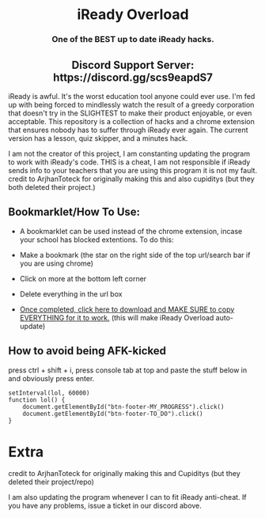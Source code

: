 <h1 align="center">iReady Overload</h1>
<h3 align="center">One of the BEST up to date iReady hacks.</h3>
<h2 align="center">Discord Support Server: https://discord.gg/scs9eapdS7</h2>

iReady is awful. It's the worst education tool anyone could ever use. I'm fed up with being forced to mindlessly watch the result of a greedy corporation that doesn't try in the SLIGHTEST to make their product enjoyable, or even acceptable. This repository is a collection of hacks and a chrome extension that ensures nobody has to suffer through iReady ever again. The current version has a lesson, quiz skipper, and a minutes hack.

I am not the creator of this project, I am constanting updating the program to work with iReady's code. THIS is a cheat, I am not responsible if iReady sends info to your teachers that you are using this program it is not my fault. credit to ArjhanToteck for originally making this and also cupiditys (but they both deleted their project.) 

## Bookmarklet/How To Use:

- A bookmarklet can be used instead of the chrome extension, incase your school has blocked extentions. To do this:

-   Make a bookmark (the star on the right side of the top url/search bar if you are using chrome)
-   Click on more at the bottom left corner
-    Delete everything in the url box
   - <a href="https://github.com/notplu/iReady-Overload/blob/main/CLICK%20HERE%20TO%20INSTALL/README.txt">Once completed, click here to download and MAKE SURE to copy EVERYTHING for it to work.</a> 
    (this will make iReady Overload auto-update)
    

## How to avoid being AFK-kicked

press ctrl + shift + i, press console tab at top and paste the stuff below in and obviously press enter.
```
setInterval(lol, 60000)
function lol() {
    document.getElementById("btn-footer-MY_PROGRESS").click()
    document.getElementById("btn-footer-TO_DO").click()
}
```
# Extra

credit to ArjhanToteck for originally making this and Cupiditys (but they deleted their project/repo)

I am also updating the program whenever I can to fit iReady anti-cheat. If you have any problems, issue a ticket in our discord above.
